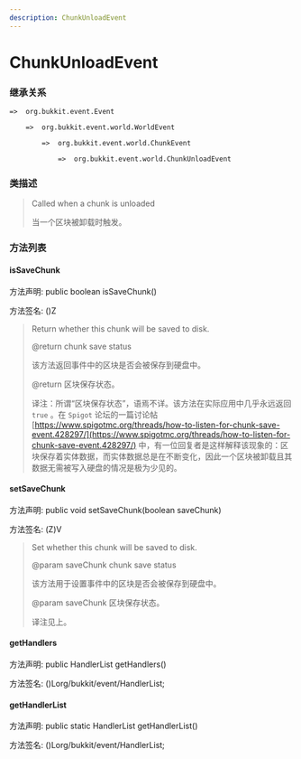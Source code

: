 ```yaml
---
description: ChunkUnloadEvent
---
```


# ChunkUnloadEvent

### 继承关系

    =>  org.bukkit.event.Event

        =>  org.bukkit.event.world.WorldEvent

            =>  org.bukkit.event.world.ChunkEvent

                =>  org.bukkit.event.world.ChunkUnloadEvent

### 类描述

> Called when a chunk is unloaded
> 
> <p>
> 
> 当一个区块被卸载时触发。

### 方法列表

#### isSaveChunk

方法声明: public boolean isSaveChunk()

方法签名: ()Z

> Return whether this chunk will be saved to disk.
> 
> @return chunk save status
> 
> <p>
> 
> 该方法返回事件中的区块是否会被保存到硬盘中。
> 
> @return 区块保存状态。
> 
> <p>
> 
> 译注：所谓“区块保存状态”，语焉不详。该方法在实际应用中几乎永远返回 `true` 。在 `Spigot` 论坛的一篇讨论帖 [https://www.spigotmc.org/threads/how-to-listen-for-chunk-save-event.428297/](https://www.spigotmc.org/threads/how-to-listen-for-chunk-save-event.428297/) 中，有一位回复者是这样解释该现象的：区块保存着实体数据，而实体数据总是在不断变化，因此一个区块被卸载且其数据无需被写入硬盘的情况是极为少见的。

#### setSaveChunk

方法声明: public void setSaveChunk(boolean saveChunk)

方法签名: (Z)V

> Set whether this chunk will be saved to disk.
> 
> @param saveChunk chunk save status
> 
> <p>
> 
> 该方法用于设置事件中的区块是否会被保存到硬盘中。
> 
> @param saveChunk 区块保存状态。
> 
> <p>
> 
> 译注见上。

#### getHandlers

方法声明: public HandlerList getHandlers()

方法签名: ()Lorg/bukkit/event/HandlerList;

#### getHandlerList

方法声明: public static HandlerList getHandlerList()

方法签名: ()Lorg/bukkit/event/HandlerList;